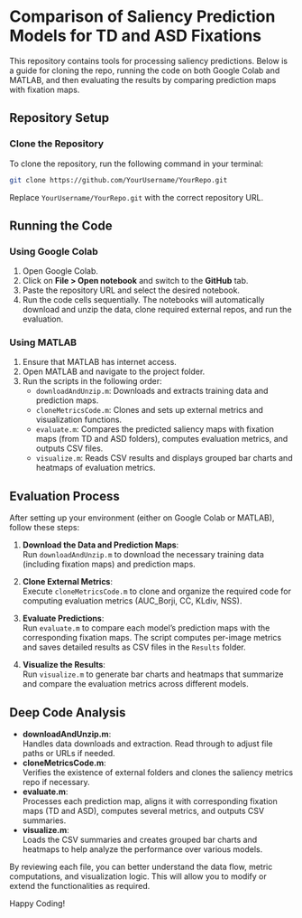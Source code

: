 # Comparison of Saliency Prediction Models for TD and ASD Fixations

This repository contains tools for processing saliency predictions. Below is a guide for cloning the repo, running the code on both Google Colab and MATLAB, and then evaluating the results by comparing prediction maps with fixation maps.

## Repository Setup

### Clone the Repository

To clone the repository, run the following command in your terminal:

```bash
git clone https://github.com/YourUsername/YourRepo.git
```

Replace `YourUsername/YourRepo.git` with the correct repository URL.

## Running the Code

### Using Google Colab

1. Open Google Colab.
2. Click on **File > Open notebook** and switch to the **GitHub** tab.
3. Paste the repository URL and select the desired notebook.
4. Run the code cells sequentially. The notebooks will automatically download and unzip the data, clone required external repos, and run the evaluation.

### Using MATLAB

1. Ensure that MATLAB has internet access.
2. Open MATLAB and navigate to the project folder.
3. Run the scripts in the following order:
   - `downloadAndUnzip.m`: Downloads and extracts training data and prediction maps.
   - `cloneMetricsCode.m`: Clones and sets up external metrics and visualization functions.
   - `evaluate.m`: Compares the predicted saliency maps with fixation maps (from TD and ASD folders), computes evaluation metrics, and outputs CSV files.
   - `visualize.m`: Reads CSV results and displays grouped bar charts and heatmaps of evaluation metrics.

## Evaluation Process

After setting up your environment (either on Google Colab or MATLAB), follow these steps:

1. **Download the Data and Prediction Maps**:  
   Run `downloadAndUnzip.m` to download the necessary training data (including fixation maps) and prediction maps.

2. **Clone External Metrics**:  
   Execute `cloneMetricsCode.m` to clone and organize the required code for computing evaluation metrics (AUC_Borji, CC, KLdiv, NSS).

3. **Evaluate Predictions**:  
   Run `evaluate.m` to compare each model’s prediction maps with the corresponding fixation maps. The script computes per-image metrics and saves detailed results as CSV files in the `Results` folder.

4. **Visualize the Results**:  
   Run `visualize.m` to generate bar charts and heatmaps that summarize and compare the evaluation metrics across different models.

## Deep Code Analysis

- **downloadAndUnzip.m**:  
  Handles data downloads and extraction. Read through to adjust file paths or URLs if needed.
- **cloneMetricsCode.m**:  
  Verifies the existence of external folders and clones the saliency metrics repo if necessary.
- **evaluate.m**:  
  Processes each prediction map, aligns it with corresponding fixation maps (TD and ASD), computes several metrics, and outputs CSV summaries.
- **visualize.m**:  
  Loads the CSV summaries and creates grouped bar charts and heatmaps to help analyze the performance over various models.

By reviewing each file, you can better understand the data flow, metric computations, and visualization logic. This will allow you to modify or extend the functionalities as required.

Happy Coding!
